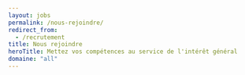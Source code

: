 ```yaml
---
layout: jobs
permalink: /nous-rejoindre/
redirect_from:
  - /recrutement
title: Nous rejoindre
heroTitle: Mettez vos compétences au service de l'intérêt général
domaine: "all"
---
```


